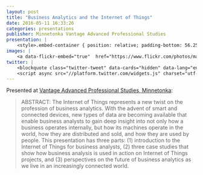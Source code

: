 ```yaml
---
layout: post
title: "Business Analytics and the Internet of Things"
date: 2016-05-11 16:33:26
categories: presentations
publisher: Minnetonka Vantage Advanced Professional Studies
presentation: |
    <style>.embed-container { position: relative; padding-bottom: 56.25%; height: 0; overflow: hidden; max-width: 100%; } .embed-container iframe, .embed-container object, .embed-container embed { position: absolute; top: 0; left: 0; width: 100%; height: 100%; }</style><div class='embed-container'><iframe src='//www.slideshare.net/slideshow/embed_code/key/89vehbTERcQyfZ' width='595' height='485' frameborder='0' marginwidth='0' marginheight='0' scrolling='no' style='border:1px solid #CCC; border-width:1px; margin-bottom:5px; max-width: 100%;' allowfullscreen> </iframe> <div style='margin-bottom:5px'> <strong> <a href='//www.slideshare.net/MarkBenson5/business-analytics-and-the-internet-of-things' title='Business Analytics and the Internet of Things' target='_blank'>Business Analytics and the Internet of Things</a> </strong> from <strong><a target='_blank' href='//www.slideshare.net/MarkBenson5'>Mark Benson</a></strong> </div></div>
images: |
    <a data-flickr-embed="true"  href="https://www.flickr.com/photos/markbenson/albums/72157676518816372" title="2016 Minnetonka Vantage Advanced Professional Studies Session"><img src="https://c8.staticflickr.com/1/484/31762363311_5abda098dc_z.jpg" width="640" height="480" alt="2016 Minnetonka Vantage Advanced Professional Studies Session"></a><script async src="//embedr.flickr.com/assets/client-code.js" charset="utf-8"></script>
twitter: |
    <blockquote class="twitter-tweet" data-cards="hidden" data-lang="en"><p lang="en" dir="ltr">Great to have <a href="https://twitter.com/markbenson">@markbenson</a> from <a href="https://twitter.com/exosite">@exosite</a> speak to our Business Analytics students about the &quot;internet of things&quot;. <a href="https://t.co/8FOUxXOsAQ">pic.twitter.com/8FOUxXOsAQ</a></p>&mdash; TonkaVantage (@TonkaVantage) <a href="https://twitter.com/TonkaVantage/status/735557561361960960">May 25, 2016</a></blockquote>
    <script async src="//platform.twitter.com/widgets.js" charset="utf-8"></script>
---
```


Presented at [Vantage Advanced Professional Studies, Minnetonka](https://www.minnetonkaschools.org/academics/mhs/vantage):

> ABSTRACT: The Internet of Things represents a new twist on the profession of business analytics. With the advent of smart and connected devices, new types of data are becoming available that enable business analysts to gain deep insight into not only how a business operates internally, but how its machines operate in the world, how they are distributed and sold, and how they are used by people. This presentation has three parts: (1) introduction to the Internet of Things for business analysts, (2) three case studies that show how business analysis is used in action on Internet of Things projects, and (3) perspectives on the future of business analytics as we live in an increasingly connected world.

